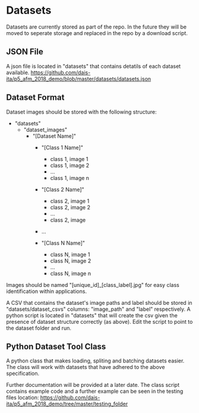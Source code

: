 # Datasets
Datasets are currently stored as part of the repo. In the future they will be moved to seperate storage and replaced in the repo by a download script. 

## JSON File
A json file is located in "datasets" that contains detatils of each dataset available. 
https://github.com/dais-ita/p5_afm_2018_demo/blob/master/datasets/datasets.json

## Dataset Format
Dataset images should be stored with the following structure:

- "datasets"
  - "dataset_images"
    - "[Dataset Name]" 
      - "[Class 1 Name]"
        - class 1, image 1
        - class 1, image 2
        - ...
        - class 1, image n

      - "[Class 2 Name]"
        - class 2, image 1
        - class 2, image 2
        - ...
        - class 2, image 
      
      - ...
       
      - "[Class N Name]"
        - class N, image 1
        - class N, image 2
        - ...
        - class N, image n

Images should be named "[unique_id]_[class_label].jpg" for easy class identification within applications.

A CSV that contains the dataset's image paths and label should be stored in "datasets/dataset_csvs"
columns: "image_path" and "label" respectively.
A python script is located in "datasets" that will create the csv given the presence of dataset structure correctly (as above).
Edit the script to point to the dataset folder and run. 



## Python Dataset Tool Class
A python class that makes loading, spliting and batching datasets easier. 
The class will work with datasets that have adhered to the above specification. 

Further documentation will be provided at a later date. The class script contains example code and a further example can be seen in the testing files location:
https://github.com/dais-ita/p5_afm_2018_demo/tree/master/testing_folder
